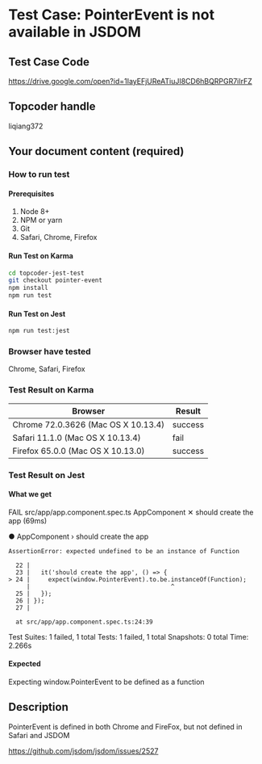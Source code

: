 # Test Case: PointerEvent is not available in JSDOM

## Test Case Code
https://drive.google.com/open?id=1IayEFjUReATiuJI8CD6hBQRPGR7iIrFZ
## Topcoder handle

liqiang372

## Your document content (required)
### How to run test
#### Prerequisites

1. Node 8+
2. NPM or yarn
3. Git
4. Safari, Chrome, Firefox

#### Run Test on Karma

```bash
cd topcoder-jest-test
git checkout pointer-event
npm install
npm run test
```
#### Run Test on Jest

```bash
npm run test:jest
```

### Browser have tested

Chrome, Safari, Firefox

### Test Result on Karma

| Browser | Result |
| ------ | ------ |
| Chrome 72.0.3626 (Mac OS X 10.13.4) | success |
| Safari 11.1.0 (Mac OS X 10.13.4)  | fail | 
| Firefox 65.0.0 (Mac OS X 10.13.0) | success | 


### Test Result on Jest 
#### What we get
 FAIL  src/app/app.component.spec.ts
  AppComponent
    ✕ should create the app (69ms)

  ● AppComponent › should create the app

    AssertionError: expected undefined to be an instance of Function

      22 | 
      23 |   it('should create the app', () => {
    > 24 |     expect(window.PointerEvent).to.be.instanceOf(Function);
         |                                       ^
      25 |   });
      26 | });
      27 | 

      at src/app/app.component.spec.ts:24:39

Test Suites: 1 failed, 1 total
Tests:       1 failed, 1 total
Snapshots:   0 total
Time:        2.266s
#### Expected
Expecting window.PointerEvent to be defined as a function
## Description
PointerEvent is defined in both Chrome and FireFox, but not defined in Safari and JSDOM

https://github.com/jsdom/jsdom/issues/2527



